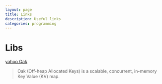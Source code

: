```yaml
---
layout: page
title: Links 
description: Useful links 
categories: programming
---
```


Libs
===
[yahoo Oak](https://github.com/yahoo/Oak/)  
> Oak (Off-heap Allocated Keys) is a scalable, concurrent, in-memory Key Value (KV) map.  

  
